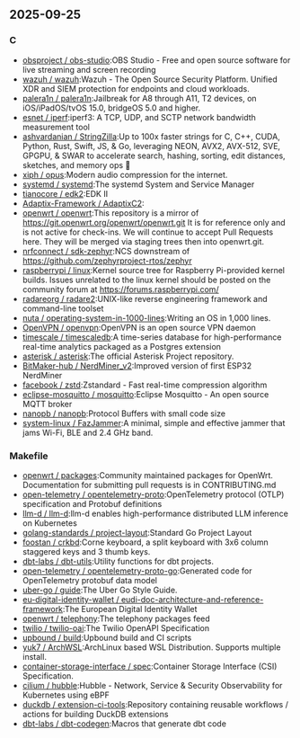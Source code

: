 ## 2025-09-25

### C

* [obsproject / obs-studio](https://github.com/obsproject/obs-studio):OBS Studio - Free and open source software for live streaming and screen recording
* [wazuh / wazuh](https://github.com/wazuh/wazuh):Wazuh - The Open Source Security Platform. Unified XDR and SIEM protection for endpoints and cloud workloads.
* [palera1n / palera1n](https://github.com/palera1n/palera1n):Jailbreak for A8 through A11, T2 devices, on iOS/iPadOS/tvOS 15.0, bridgeOS 5.0 and higher.
* [esnet / iperf](https://github.com/esnet/iperf):iperf3: A TCP, UDP, and SCTP network bandwidth measurement tool
* [ashvardanian / StringZilla](https://github.com/ashvardanian/StringZilla):Up to 100x faster strings for C, C++, CUDA, Python, Rust, Swift, JS, & Go, leveraging NEON, AVX2, AVX-512, SVE, GPGPU, & SWAR to accelerate search, hashing, sorting, edit distances, sketches, and memory ops 🦖
* [xiph / opus](https://github.com/xiph/opus):Modern audio compression for the internet.
* [systemd / systemd](https://github.com/systemd/systemd):The systemd System and Service Manager
* [tianocore / edk2](https://github.com/tianocore/edk2):EDK II
* [Adaptix-Framework / AdaptixC2](https://github.com/Adaptix-Framework/AdaptixC2):
* [openwrt / openwrt](https://github.com/openwrt/openwrt):This repository is a mirror of https://git.openwrt.org/openwrt/openwrt.git It is for reference only and is not active for check-ins. We will continue to accept Pull Requests here. They will be merged via staging trees then into openwrt.git.
* [nrfconnect / sdk-zephyr](https://github.com/nrfconnect/sdk-zephyr):NCS downstream of https://github.com/zephyrproject-rtos/zephyr
* [raspberrypi / linux](https://github.com/raspberrypi/linux):Kernel source tree for Raspberry Pi-provided kernel builds. Issues unrelated to the linux kernel should be posted on the community forum at https://forums.raspberrypi.com/
* [radareorg / radare2](https://github.com/radareorg/radare2):UNIX-like reverse engineering framework and command-line toolset
* [nuta / operating-system-in-1000-lines](https://github.com/nuta/operating-system-in-1000-lines):Writing an OS in 1,000 lines.
* [OpenVPN / openvpn](https://github.com/OpenVPN/openvpn):OpenVPN is an open source VPN daemon
* [timescale / timescaledb](https://github.com/timescale/timescaledb):A time-series database for high-performance real-time analytics packaged as a Postgres extension
* [asterisk / asterisk](https://github.com/asterisk/asterisk):The official Asterisk Project repository.
* [BitMaker-hub / NerdMiner_v2](https://github.com/BitMaker-hub/NerdMiner_v2):Improved version of first ESP32 NerdMiner
* [facebook / zstd](https://github.com/facebook/zstd):Zstandard - Fast real-time compression algorithm
* [eclipse-mosquitto / mosquitto](https://github.com/eclipse-mosquitto/mosquitto):Eclipse Mosquitto - An open source MQTT broker
* [nanopb / nanopb](https://github.com/nanopb/nanopb):Protocol Buffers with small code size
* [system-linux / FazJammer](https://github.com/system-linux/FazJammer):A minimal, simple and effective jammer that jams Wi-Fi, BLE and 2.4 GHz band.

### Makefile

* [openwrt / packages](https://github.com/openwrt/packages):Community maintained packages for OpenWrt. Documentation for submitting pull requests is in CONTRIBUTING.md
* [open-telemetry / opentelemetry-proto](https://github.com/open-telemetry/opentelemetry-proto):OpenTelemetry protocol (OTLP) specification and Protobuf definitions
* [llm-d / llm-d](https://github.com/llm-d/llm-d):llm-d enables high-performance distributed LLM inference on Kubernetes
* [golang-standards / project-layout](https://github.com/golang-standards/project-layout):Standard Go Project Layout
* [foostan / crkbd](https://github.com/foostan/crkbd):Corne keyboard, a split keyboard with 3x6 column staggered keys and 3 thumb keys.
* [dbt-labs / dbt-utils](https://github.com/dbt-labs/dbt-utils):Utility functions for dbt projects.
* [open-telemetry / opentelemetry-proto-go](https://github.com/open-telemetry/opentelemetry-proto-go):Generated code for OpenTelemetry protobuf data model
* [uber-go / guide](https://github.com/uber-go/guide):The Uber Go Style Guide.
* [eu-digital-identity-wallet / eudi-doc-architecture-and-reference-framework](https://github.com/eu-digital-identity-wallet/eudi-doc-architecture-and-reference-framework):The European Digital Identity Wallet
* [openwrt / telephony](https://github.com/openwrt/telephony):The telephony packages feed
* [twilio / twilio-oai](https://github.com/twilio/twilio-oai):The Twilio OpenAPI Specification
* [upbound / build](https://github.com/upbound/build):Upbound build and CI scripts
* [yuk7 / ArchWSL](https://github.com/yuk7/ArchWSL):ArchLinux based WSL Distribution. Supports multiple install.
* [container-storage-interface / spec](https://github.com/container-storage-interface/spec):Container Storage Interface (CSI) Specification.
* [cilium / hubble](https://github.com/cilium/hubble):Hubble - Network, Service & Security Observability for Kubernetes using eBPF
* [duckdb / extension-ci-tools](https://github.com/duckdb/extension-ci-tools):Repository containing reusable workflows / actions for building DuckDB extensions
* [dbt-labs / dbt-codegen](https://github.com/dbt-labs/dbt-codegen):Macros that generate dbt code
